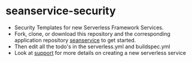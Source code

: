# seanservice-security
- Security Templates for new Serverless Framework Services.
- Fork, clone, or download this repository and the corresponding application repository [seanservice](https://github.com/pariveda-serverless/seanservice) to get started.
- Then edit all the todo's in the serverless.yml and buildspec.yml
- Look at [support](https://github.com/pariveda-serverless/support/tree/master/create-new-service) for more details on creating a new serverless service

